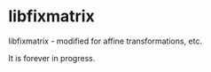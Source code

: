 # libfixmatrix
libfixmatrix - modified for affine transformations, etc.

It is forever in progress.
